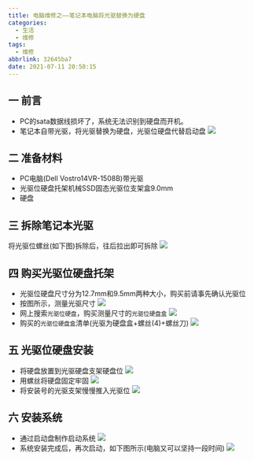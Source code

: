 ```yaml
---
title: 电脑维修之——笔记本电脑将光驱替换为硬盘
categories:
  - 生活
  - 维修
tags:
  - 维修
abbrlink: 32645ba7
date: 2021-07-11 20:50:15
---
```

## 一 前言

* PC的sata数据线损坏了，系统无法识别到硬盘而开机。
* 笔记本自带光驱，将光驱替换为硬盘，光驱位硬盘代替启动盘
  ![][1]
<!--more-->

## 二 准备材料

* PC电脑(Dell Vostro14VR-1508B)带光驱
* 光驱位硬盘托架机械SSD固态光驱位支架盒9.0mm
* 硬盘

## 三 拆除笔记本光驱

将光驱位螺丝(如下图)拆除后，往后拉出即可拆除
![][2]

## 四 购买光驱位硬盘托架

* 光驱位硬盘尺寸分为12.7mm和9.5mm两种大小，购买前请事先确认光驱位
* 按图所示，测量光驱尺寸
  ![][3]
* 网上搜索`光驱位硬盘`，购买测量尺寸的`光驱位硬盘盒`
  ![][4]
* 购买的`光驱位硬盘盒`清单(光驱为硬盘盒+螺丝(4)+螺丝刀)
  ![][5]
## 五 光驱位硬盘安装

* 将硬盘放置到光驱硬盘支架硬盘位
  ![][6]
* 用螺丝将硬盘固定牢固
  ![][7]
* 将安装号的光驱支架慢慢推入光驱位
  ![][8]
## 六 安装系统

* 通过启动盘制作启动系统
  ![][9]
* 系统安装完成后，再次启动，如下图所示(电脑又可以坚持一段时间)
  ![][10]



[1]:https://fastly.jsdelivr.net/gh/pgzxc/cdn@master/blog-life/pc-sata-line-wrong.png
[2]:https://fastly.jsdelivr.net/gh/pgzxc/cdn@master/blog-life/pc-drive-hole-move.png
[3]:https://fastly.jsdelivr.net/gh/pgzxc/cdn@master/blog-life/pc-drive-width.png
[4]:https://fastly.jsdelivr.net/gh/pgzxc/cdn@master/blog-life/pc-drive-bracket-buy.png
[5]:https://fastly.jsdelivr.net/gh/pgzxc/cdn@master/blog-life/pc-drive-part-list.png
[6]:https://fastly.jsdelivr.net/gh/pgzxc/cdn@master/blog-life/pc-drive-pan-place.png
[7]:https://fastly.jsdelivr.net/gh/pgzxc/cdn@master/blog-life/pc-drive-four-hole-fixed.png
[8]:https://fastly.jsdelivr.net/gh/pgzxc/cdn@master/blog-life/pc-drive-pull-in.png
[9]:https://fastly.jsdelivr.net/gh/pgzxc/cdn@master/blog-life/pc-drive-pan-make.png
[10]:https://fastly.jsdelivr.net/gh/pgzxc/cdn@master/blog-life/pc-drive-windows-start.png

